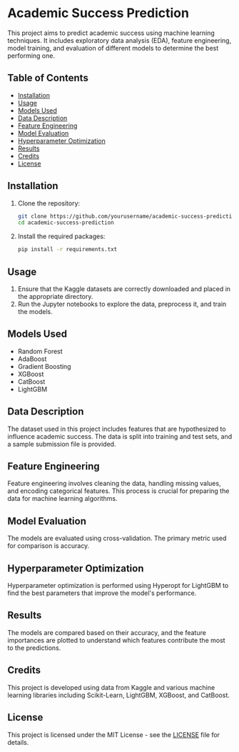 # Academic Success Prediction

This project aims to predict academic success using machine learning techniques. It includes exploratory data analysis (EDA), feature engineering, model training, and evaluation of different models to determine the best performing one.

## Table of Contents

- [Installation](#installation)
- [Usage](#usage)
- [Models Used](#models-used)
- [Data Description](#data-description)
- [Feature Engineering](#feature-engineering)
- [Model Evaluation](#model-evaluation)
- [Hyperparameter Optimization](#hyperparameter-optimization)
- [Results](#results)
- [Credits](#credits)
- [License](#license)

## Installation

1. Clone the repository:
   ```bash
   git clone https://github.com/yourusername/academic-success-prediction.git
   cd academic-success-prediction
   ```

2. Install the required packages:
   ```bash
   pip install -r requirements.txt
   ```

## Usage

1. Ensure that the Kaggle datasets are correctly downloaded and placed in the appropriate directory.
2. Run the Jupyter notebooks to explore the data, preprocess it, and train the models.

## Models Used

- Random Forest
- AdaBoost
- Gradient Boosting
- XGBoost
- CatBoost
- LightGBM

## Data Description

The dataset used in this project includes features that are hypothesized to influence academic success. The data is split into training and test sets, and a sample submission file is provided.

## Feature Engineering

Feature engineering involves cleaning the data, handling missing values, and encoding categorical features. This process is crucial for preparing the data for machine learning algorithms.

## Model Evaluation

The models are evaluated using cross-validation. The primary metric used for comparison is accuracy. 

## Hyperparameter Optimization

Hyperparameter optimization is performed using Hyperopt for LightGBM to find the best parameters that improve the model's performance.

## Results

The models are compared based on their accuracy, and the feature importances are plotted to understand which features contribute the most to the predictions.

## Credits

This project is developed using data from Kaggle and various machine learning libraries including Scikit-Learn, LightGBM, XGBoost, and CatBoost.

## License

This project is licensed under the MIT License - see the [LICENSE](LICENSE) file for details.

